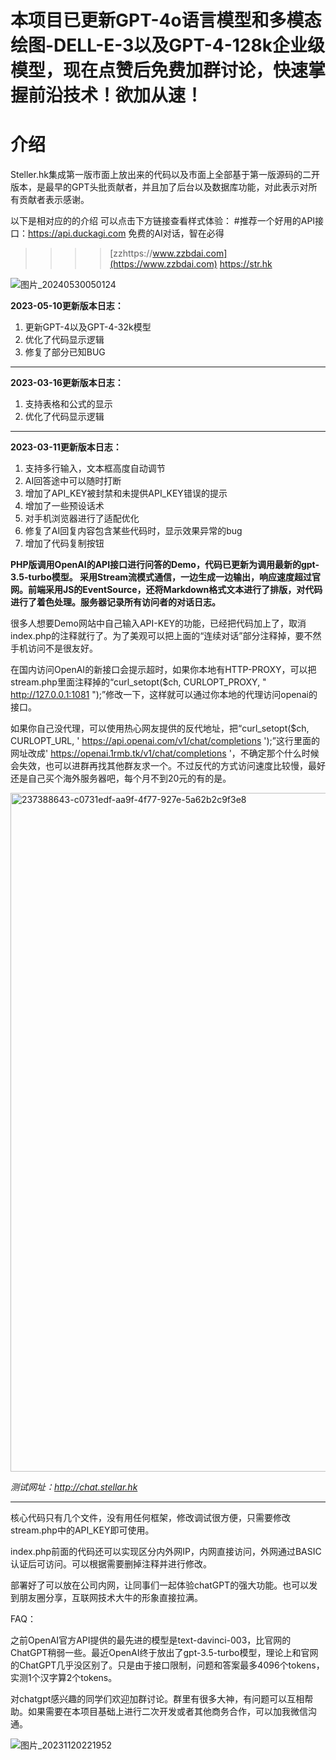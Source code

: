 # 本项目已更新GPT-4o语言模型和多模态绘图-DELL-E-3以及GPT-4-128k企业级模型，现在点赞后免费加群讨论，快速掌握前沿技术！欲加从速！

# 介绍

Steller.hk集成第一版市面上放出来的代码以及市面上全部基于第一版源码的二开版本，是最早的GPT头批贡献者，并且加了后台以及数据库功能，对此表示对所有贡献者表示感谢。

以下是相对应的的介绍
可以点击下方链接查看样式体验：
#推荐一个好用的API接口：https://api.duckagi.com
免费的AI对话，智在必得
>>>>[zzhttps://www.zzbdai.com](https://www.zzbdai.com)
>>>>https://str.hk
>>>>

![图片_20240530050124](https://github.com/stellarhk/ChatGPT4.0-Web-Stellar/assets/128345288/95eea264-7757-4e2d-b094-f8019f7745e5)


**2023-05-10更新版本日志：**

1. 更新GPT-4以及GPT-4-32k模型
2. 优化了代码显示逻辑
3. 修复了部分已知BUG
------
**2023-03-16更新版本日志：**

1. 支持表格和公式的显示
2. 优化了代码显示逻辑

------
**2023-03-11更新版本日志：**

1. 支持多行输入，文本框高度自动调节
3. AI回答途中可以随时打断
4. 增加了API_KEY被封禁和未提供API_KEY错误的提示
5. 增加了一些预设话术
6. 对手机浏览器进行了适配优化
7. 修复了AI回复内容包含某些代码时，显示效果异常的bug
8. 增加了代码复制按钮

**PHP版调用OpenAI的API接口进行问答的Demo，代码已更新为调用最新的gpt-3.5-turbo模型。
采用Stream流模式通信，一边生成一边输出，响应速度超过官网。前端采用JS的EventSource，还将Markdown格式文本进行了排版，对代码进行了着色处理。服务器记录所有访问者的对话日志。**

很多人想要Demo网站中自己输入API-KEY的功能，已经把代码加上了，取消index.php的注释就行了。为了美观可以把上面的“连续对话”部分注释掉，要不然手机访问不是很友好。

在国内访问OpenAI的新接口会提示超时，如果你本地有HTTP-PROXY，可以把stream.php里面注释掉的“curl_setopt($ch, CURLOPT_PROXY, " http://127.0.0.1:1081 ");”修改一下，这样就可以通过你本地的代理访问openai的接口。

如果你自己没代理，可以使用热心网友提供的反代地址，把“curl_setopt($ch, CURLOPT_URL, ' https://api.openai.com/v1/chat/completions ');”这行里面的网址改成' https://openai.1rmb.tk/v1/chat/completions '，不确定那个什么时候会失效，也可以进群再找其他群友求一个。不过反代的方式访问速度比较慢，最好还是自己买个海外服务器吧，每个月不到20元的有的是。

<img width="1086" alt="237388643-c0731edf-aa9f-4f77-927e-5a62b2c9f3e8" src="https://github.com/stellarhk/ChatGPT4.0-Web-Stellar/assets/128345288/74595406-f710-4b89-a03b-41a76110776d">

*测试网址：http://chat.stellar.hk* 

------

核心代码只有几个文件，没有用任何框架，修改调试很方便，只需要修改stream.php中的API_KEY即可使用。


index.php前面的代码还可以实现区分内外网IP，内网直接访问，外网通过BASIC认证后可访问。可以根据需要删掉注释并进行修改。

部署好了可以放在公司内网，让同事们一起体验chatGPT的强大功能。也可以发到朋友圈分享，互联网技术大牛的形象直接拉满。


FAQ：

之前OpenAI官方API提供的最先进的模型是text-davinci-003，比官网的ChatGPT稍弱一些。最近OpenAI终于放出了gpt-3.5-turbo模型，理论上和官网的ChatGPT几乎没区别了。只是由于接口限制，问题和答案最多4096个tokens，实测1个汉字算2个tokens。


对chatgpt感兴趣的同学们欢迎加群讨论。群里有很多大神，有问题可以互相帮助。如果需要在本项目基础上进行二次开发或者其他商务合作，可以加我微信沟通。


![图片_20231120221952](https://github.com/stellarhk/my-openapi/assets/128345288/d7147a2e-be45-4709-ad2e-29424eed2992)


